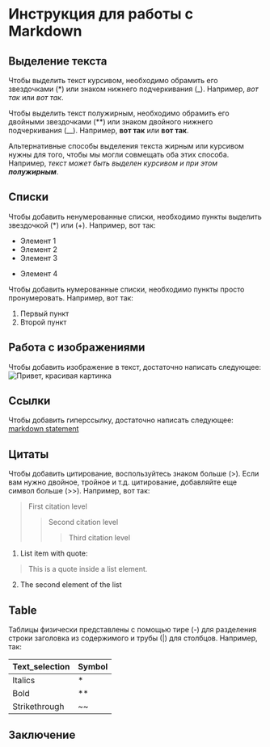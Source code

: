 # Инструкция для работы с Markdown

## Выделение текста

Чтобы выделить текст курсивом, необходимо обрамить его звездочками (*) или знаком нижнего подчеркивания (_). Например, *вот так* или _вот так_. 

Чтобы выделить текст полужирным, необходимо обрамить его двойными звездочками (**) или знаком двойного нижнего подчеркивания (__). Например, **вот так** или __вот так__. 

Альтернативные способы выделения текста жирным или курсивом нужны для того, чтобы мы могли совмещать оба этих способа. Например, _текст может быть выделен курсивом и при этом **полужирным**_. 

## Списки

Чтобы добавить ненумерованные списки, необходимо пункты выделить звездочкой (*) или (+). Например, вот так:
* Элемент 1
* Элемент 2
* Элемент 3
+ Элемент 4

Чтобы добавить нумерованные списки, необходимо пункты просто пронумеровать. Например, вот так:
1. Первый пункт
2. Второй пункт

## Работа с изображениями

Чтобы добавить изображение в текст, достаточно написать следующее:
![Привет, красивая картинка](green.jpg)

## Ссылки

Чтобы добавить гиперссылку, достаточно написать следующее:
[markdown statement](https://gist.github.com/Jekins/2bf2d0638163f1294637 "instructions for the markdown language")

## Цитаты

Чтобы добавить цитирование, воспользуйтесь знаком больше (>). Если вам нужно двойное, тройное и т.д. цитирование, добавляйте еще символ больше (>>). Например, вот так:

>First citation level
>>Second citation level
>>>Third citation level

1. List item with quote:
> This is a quote inside a list element.
2. The second element of the list

## Table

Таблицы физически представлены с помощью тире (-) для разделения строки заголовка из содержимого и трубы (|) для столбцов. Например, так:

 Text_selection | Symbol
---|---
Italics| *
Bold |**
Strikethrough|~~ 

## Заключение